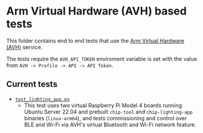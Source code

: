 # Arm Virtual Hardware (AVH) based tests

This folder contains end to end tests that use the [Arm Virtual Hardware (AVH)](https://www.arm.com/products/development-tools/simulation/virtual-hardware) service.

The tests require the `AVH_API_TOKEN` enviroment variable is set with the value from `AVH -> Profile -> API -> API Token`.

## Current tests

 * [`test_lighting_app.py`](test_lighting_app.py)
   * This test uses two virtual Raspberry Pi Model 4 boards running Ubuntu Server 22.04 and prebuilt `chip-tool` and `chip-lighting-app` binaries (`linux-arm64`), and tests commissioning and control over BLE and Wi-Fi via AVH's virtual Bluetooth and Wi-Fi network feature.

